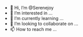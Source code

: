 - 👋 Hi, I’m @Serenejoy
- 👀 I’m interested in ...
- 🌱 I’m currently learning ...
- 💞️ I’m looking to collaborate on ...
- 📫 How to reach me ...

<!---
Serenejoy/Serenejoy is a ✨ special ✨ repository because its `README.md` (this file) appears on your GitHub profile.
You can click the Preview link to take a look at your changes.
--->
